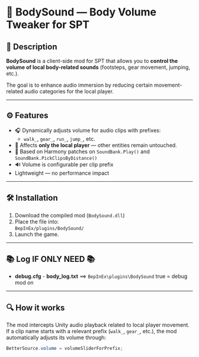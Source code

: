 # 🦶 BodySound — Body Volume Tweaker for SPT

## 🎯 Description

**BodySound** is a client-side mod for SPT that allows you to **control the volume of local body-related sounds** (footsteps, gear movement, jumping, etc.).

The goal is to enhance audio immersion by reducing certain movement-related audio categories for the local player.

---

## ⚙️ Features

- 🎧 Dynamically adjusts volume for audio clips with prefixes:
  - `walk_`, `gear_`, `run_`, `jump_`, etc.
- 👤 Affects **only the local player** — other entities remain untouched.
- 🔁 Based on Harmony patches on `SoundBank.Play()` and `SoundBank.PickClipsByDistance()`
- 🔊 Volume is configurable per clip prefix
-  Lightweight — no performance impact

---

## 🛠️ Installation

1. Download the compiled mod (`BodySound.dll`)
2. Place the file into:  
   `BepInEx/plugins/BodySound/`
3. Launch the game.

---
## 📚 Log IF ONLY NEED 📚
-  **debug.cfg** - **body_log.txt**  ==> ``BepInEx\plugins\BodySound`` true = debug mod on
---

## 🔍 How it works

The mod intercepts Unity audio playback related to local player movement.  
If a clip name starts with a relevant prefix (`walk_`, `gear_`, etc.), the mod automatically adjusts its volume through:

```csharp
BetterSource.volume = volumeSliderForPrefix;
